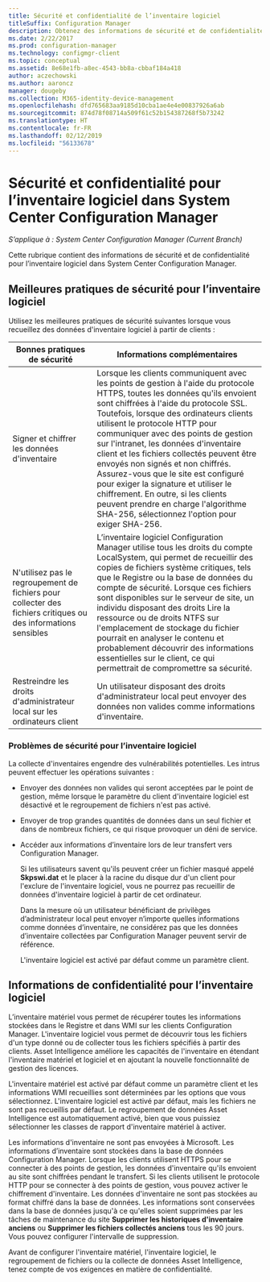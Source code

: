 ```yaml
---
title: Sécurité et confidentialité de l’inventaire logiciel
titleSuffix: Configuration Manager
description: Obtenez des informations de sécurité et de confidentialité pour l’inventaire logiciel dans System Center Configuration Manager.
ms.date: 2/22/2017
ms.prod: configuration-manager
ms.technology: configmgr-client
ms.topic: conceptual
ms.assetid: 8e68e1fb-a8ec-4543-bb8a-cbbaf184a418
author: aczechowski
ms.author: aaroncz
manager: dougeby
ms.collection: M365-identity-device-management
ms.openlocfilehash: dfd765683aa9185d10cba1ae4e4e00837926a6ab
ms.sourcegitcommit: 874d78f08714a509f61c52b154387268f5b73242
ms.translationtype: HT
ms.contentlocale: fr-FR
ms.lasthandoff: 02/12/2019
ms.locfileid: "56133678"
---
```

# <a name="security-and-privacy-for-software-inventory-in-system-center-configuration-manager"></a>Sécurité et confidentialité pour l’inventaire logiciel dans System Center Configuration Manager

*S’applique à : System Center Configuration Manager (Current Branch)*

Cette rubrique contient des informations de sécurité et de confidentialité pour l’inventaire logiciel dans System Center Configuration Manager.  

##  <a name="BKMK_Security_HardwareInventory"></a> Meilleures pratiques de sécurité pour l’inventaire logiciel  
 Utilisez les meilleures pratiques de sécurité suivantes lorsque vous recueillez des données d'inventaire logiciel à partir de clients :  

|Bonnes pratiques de sécurité|Informations complémentaires|  
|----------------------------|----------------------|  
|Signer et chiffrer les données d'inventaire|Lorsque les clients communiquent avec les points de gestion à l'aide du protocole HTTPS, toutes les données qu'ils envoient sont chiffrées à l'aide du protocole SSL. Toutefois, lorsque des ordinateurs clients utilisent le protocole HTTP pour communiquer avec des points de gestion sur l'intranet, les données d'inventaire client et les fichiers collectés peuvent être envoyés non signés et non chiffrés. Assurez-vous que le site est configuré pour exiger la signature et utiliser le chiffrement. En outre, si les clients peuvent prendre en charge l'algorithme SHA-256, sélectionnez l'option pour exiger SHA-256.|  
|N'utilisez pas le regroupement de fichiers pour collecter des fichiers critiques ou des informations sensibles|L’inventaire logiciel Configuration Manager utilise tous les droits du compte LocalSystem, qui permet de recueillir des copies de fichiers système critiques, tels que le Registre ou la base de données du compte de sécurité. Lorsque ces fichiers sont disponibles sur le serveur de site, un individu disposant des droits Lire la ressource ou de droits NTFS sur l'emplacement de stockage du fichier pourrait en analyser le contenu et probablement découvrir des informations essentielles sur le client, ce qui permettrait de compromettre sa sécurité.|  
|Restreindre les droits d'administrateur local sur les ordinateurs client|Un utilisateur disposant des droits d'administrateur local peut envoyer des données non valides comme informations d'inventaire.|  

### <a name="security-issues-for-software-inventory"></a>Problèmes de sécurité pour l’inventaire logiciel  
 La collecte d'inventaires engendre des vulnérabilités potentielles. Les intrus peuvent effectuer les opérations suivantes :  

- Envoyer des données non valides qui seront acceptées par le point de gestion, même lorsque le paramètre du client d'inventaire logiciel est désactivé et le regroupement de fichiers n'est pas activé.  

- Envoyer de trop grandes quantités de données dans un seul fichier et dans de nombreux fichiers, ce qui risque provoquer un déni de service.  

- Accéder aux informations d’inventaire lors de leur transfert vers Configuration Manager.  

  Si les utilisateurs savent qu'ils peuvent créer un fichier masqué appelé **Skpswi.dat** et le placer à la racine du disque dur d'un client pour l'exclure de l'inventaire logiciel, vous ne pourrez pas recueillir de données d'inventaire logiciel à partir de cet ordinateur.  

  Dans la mesure où un utilisateur bénéficiant de privilèges d’administrateur local peut envoyer n’importe quelles informations comme données d’inventaire, ne considérez pas que les données d’inventaire collectées par Configuration Manager peuvent servir de référence.  

  L'inventaire logiciel est activé par défaut comme un paramètre client.  

##  <a name="BKMK_Privacy_HardwareInventory"></a> Informations de confidentialité pour l’inventaire logiciel  
 L’inventaire matériel vous permet de récupérer toutes les informations stockées dans le Registre et dans WMI sur les clients Configuration Manager. L'inventaire logiciel vous permet de découvrir tous les fichiers d'un type donné ou de collecter tous les fichiers spécifiés à partir des clients. Asset Intelligence améliore les capacités de l'inventaire en étendant l'inventaire matériel et logiciel et en ajoutant la nouvelle fonctionnalité de gestion des licences.  

 L'inventaire matériel est activé par défaut comme un paramètre client et les informations WMI recueillies sont déterminées par les options que vous sélectionnez. L'inventaire logiciel est activé par défaut, mais les fichiers ne sont pas recueillis par défaut. Le regroupement de données Asset Intelligence est automatiquement activé, bien que vous puissiez sélectionner les classes de rapport d'inventaire matériel à activer.  

 Les informations d'inventaire ne sont pas envoyées à Microsoft. Les informations d’inventaire sont stockées dans la base de données Configuration Manager. Lorsque les clients utilisent HTTPS pour se connecter à des points de gestion, les données d'inventaire qu'ils envoient au site sont chiffrées pendant le transfert. Si les clients utilisent le protocole HTTP pour se connecter à des points de gestion, vous pouvez activer le chiffrement d'inventaire. Les données d'inventaire ne sont pas stockées au format chiffré dans la base de données. Les informations sont conservées dans la base de données jusqu'à ce qu'elles soient supprimées par les tâches de maintenance du site **Supprimer les historiques d'inventaire anciens** ou **Supprimer les fichiers collectés anciens** tous les 90 jours. Vous pouvez configurer l'intervalle de suppression.  

 Avant de configurer l'inventaire matériel, l'inventaire logiciel, le regroupement de fichiers ou la collecte de données Asset Intelligence, tenez compte de vos exigences en matière de confidentialité.  
